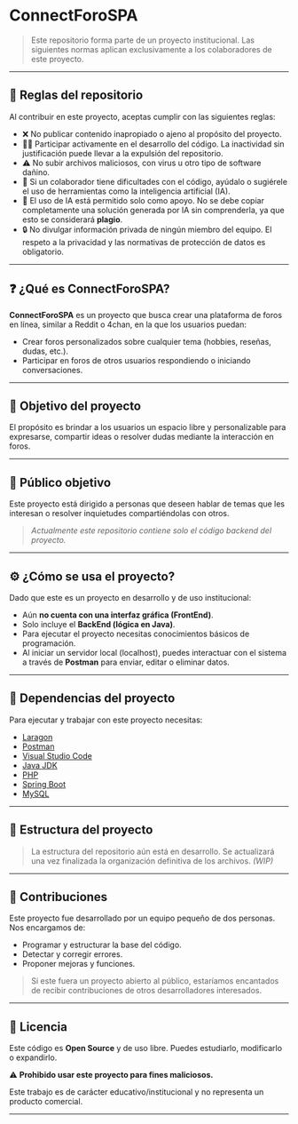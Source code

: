 # ConnectForoSPA

> Este repositorio forma parte de un proyecto institucional. Las siguientes normas aplican exclusivamente a los colaboradores de este proyecto.

---

## 📜 Reglas del repositorio

Al contribuir en este proyecto, aceptas cumplir con las siguientes reglas:

- ❌ No publicar contenido inapropiado o ajeno al propósito del proyecto.
- 🧑‍💻 Participar activamente en el desarrollo del código. La inactividad sin justificación puede llevar a la expulsión del repositorio.
- ⚠️ No subir archivos maliciosos, con virus u otro tipo de software dañino.
- 🤝 Si un colaborador tiene dificultades con el código, ayúdalo o sugiérele el uso de herramientas como la inteligencia artificial (IA).
- 🤖 El uso de IA está permitido solo como apoyo. No se debe copiar completamente una solución generada por IA sin comprenderla, ya que esto se considerará **plagio**.
- 🔒 No divulgar información privada de ningún miembro del equipo. El respeto a la privacidad y las normativas de protección de datos es obligatorio.

---

## ❓ ¿Qué es ConnectForoSPA?

**ConnectForoSPA** es un proyecto que busca crear una plataforma de foros en línea, similar a Reddit o 4chan, en la que los usuarios puedan:

- Crear foros personalizados sobre cualquier tema (hobbies, reseñas, dudas, etc.).
- Participar en foros de otros usuarios respondiendo o iniciando conversaciones.

---

## 🎯 Objetivo del proyecto

El propósito es brindar a los usuarios un espacio libre y personalizable para expresarse, compartir ideas o resolver dudas mediante la interacción en foros.

---

## 👥 Público objetivo

Este proyecto está dirigido a personas que deseen hablar de temas que les interesan o resolver inquietudes compartiéndolas con otros.

> *Actualmente este repositorio contiene solo el código backend del proyecto.*

---

## ⚙️ ¿Cómo se usa el proyecto?

Dado que este es un proyecto en desarrollo y de uso institucional:

- Aún **no cuenta con una interfaz gráfica (FrontEnd)**.
- Solo incluye el **BackEnd (lógica en Java)**.
- Para ejecutar el proyecto necesitas conocimientos básicos de programación.
- Al iniciar un servidor local (localhost), puedes interactuar con el sistema a través de **Postman** para enviar, editar o eliminar datos.

---

## 🧩 Dependencias del proyecto

Para ejecutar y trabajar con este proyecto necesitas:

- [Laragon](https://laragon.org/)
- [Postman](https://www.postman.com/)
- [Visual Studio Code](https://code.visualstudio.com/)
- [Java JDK](https://www.oracle.com/java/technologies/javase-downloads.html)
- [PHP](https://www.php.net/)
- [Spring Boot](https://spring.io/projects/spring-boot)
- [MySQL](https://www.mysql.com/)

---

## 📁 Estructura del proyecto

> La estructura del repositorio aún está en desarrollo. Se actualizará una vez finalizada la organización definitiva de los archivos. *(WIP)*

---

## 🤝 Contribuciones

Este proyecto fue desarrollado por un equipo pequeño de dos personas. Nos encargamos de:

- Programar y estructurar la base del código.
- Detectar y corregir errores.
- Proponer mejoras y funciones.

> Si este fuera un proyecto abierto al público, estaríamos encantados de recibir contribuciones de otros desarrolladores interesados.

---

## 📝 Licencia

Este código es **Open Source** y de uso libre. Puedes estudiarlo, modificarlo o expandirlo.

⚠️ **Prohibido usar este proyecto para fines maliciosos.**

Este trabajo es de carácter educativo/institucional y no representa un producto comercial.

---

